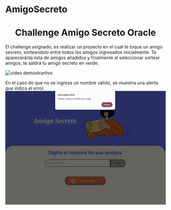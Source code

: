 # AmigoSecreto
<h1 align="center"> Challenge Amigo Secreto Oracle </h1>

El challenge asignado, es realizar un proyecto en el cual te toque un amigo secreto, sorteandolo entre todos los amigos ingresados inicialmente. Te apareceránla lista de amigos añadidos y finalmente al seleccionar sortear amigos, te saldrá tu amigo secreto en verde.

![video demostrartivo](Grabación-de-pantalla-2025-09-21-a-la_s_-14.43.47.gif)

En el caso de que no se ingrese un nombre válido, se muestra una alerta que indica el error.
![Captura de panatalla, alerta: ingrese nombre válido](<Captura de pantalla 2025-09-21 a la(s) 14.45.08.png>)
